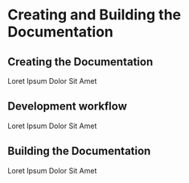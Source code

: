 # Creating and Building the Documentation

## Creating the Documentation

Loret Ipsum Dolor Sit Amet

## Development workflow

Loret Ipsum Dolor Sit Amet

## Building the Documentation

Loret Ipsum Dolor Sit Amet